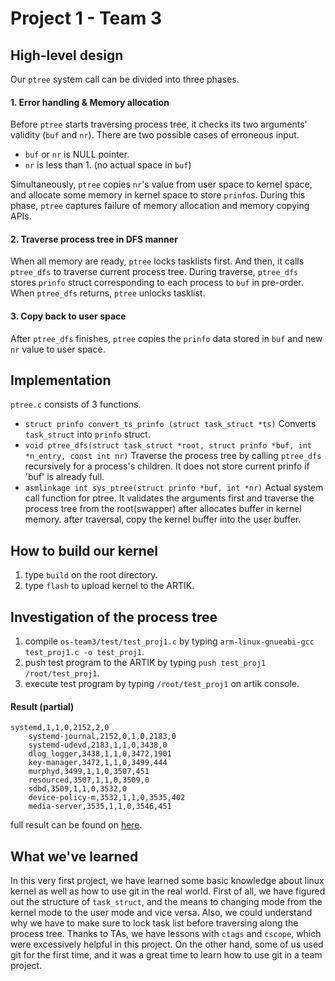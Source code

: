 Project 1 - Team 3
==================

## High-level design

Our `ptree` system call can be divided into three phases.

#### 1. Error handling & Memory allocation
Before `ptree` starts traversing process tree, it checks its two arguments' validity (`buf` and `nr`).
There are two possible cases of erroneous input. 
- `buf` or `nr` is NULL pointer.
- `nr` is less than 1. (no actual space in `buf`)

Simultaneously, `ptree` copies `nr`'s value from user space to kernel space, and allocate some memory
in kernel space to store `prinfo`s. During this phase, `ptree` captures failure of memory allocation and
memory copying APIs.

#### 2. Traverse process tree in DFS manner
When all memory are ready, `ptree` locks tasklists first. And then, it calls `ptree_dfs` to traverse
current process tree. During traverse, `ptree_dfs` stores `prinfo` struct corresponding to each process 
to `buf` in pre-order. When `ptree_dfs` returns, `ptree` unlocks tasklist.

#### 3. Copy back to user space
After `ptree_dfs` finishes, `ptree` copies the `prinfo` data stored in `buf` and new `nr` value to user space.

## Implementation
`ptree.c` consists of 3 functions.
- `struct prinfo convert_ts_prinfo (struct task_struct *ts)`
Converts `task_struct` into `prinfo` struct.
- `void ptree_dfs(struct task_struct *root, struct prinfo *buf, int *n_entry, const int nr)`
Traverse the process tree by calling `ptree_dfs` recursively for a process's children. It does not store current prinfo if 'buf' is already full.
- `asmlinkage int sys_ptree(struct prinfo *buf, int *nr)`
Actual system call function for ptree. It validates the arguments first and traverse the process tree from the root(swapper) after allocates buffer in kernel memory. after traversal, copy the kernel buffer into the user buffer.

## How to build our kernel
1) type `build` on the root directory.
2) type `flash` to upload kernel to the ARTIK.

## Investigation of the process tree
1) compile `os-team3/test/test_proj1.c` by typing `arm-linux-gnueabi-gcc test_proj1.c -o test_proj1`.
2) push test program to the ARTIK by typing `push test_proj1 /root/test_proj1`.
3) execute test program by typing `/root/test_proj1` on artik console.

#### Result (partial)
    systemd,1,1,0,2152,2,0
        systemd-journal,2152,0,1,0,2183,0
        systemd-udevd,2183,1,1,0,3438,0
        dlog_logger,3438,1,1,0,3472,1901
        key-manager,3472,1,1,0,3499,444
        murphyd,3499,1,1,0,3507,451
        resourced,3507,1,1,0,3509,0
        sdbd,3509,1,1,0,3532,0
        device-policy-m,3532,1,1,0,3535,402
        media-server,3535,1,1,0,3546,451
full result can be found on [here](https://github.com/swsnu/os-team3/blob/proj1/test/test_proj1_result.txt).

## What we've learned
In this very first project, we have learned some basic knowledge about linux kernel as well as how to use git in the real world. First of all, we have figured out the structure of `task_struct`, and the means to changing mode from the kernel mode to the user mode and vice versa. Also, we could understand why we have to make sure to lock task list before traversing along the process tree. Thanks to TAs, we have lessons with `ctags` and `cscope`, which were excessively helpful in this project. On the other hand, some of us used git for the first time, and it was a great time to learn how to use git in a team project.
